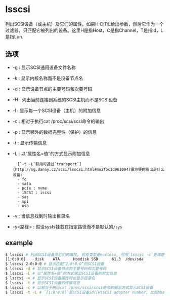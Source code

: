 # lsscsi
列出SCSI设备（或主机）及它们的属性。如果H:C:T:L给出参数，然后它作为一个过滤器，只匹配它被列出的设备。这里H是指Host，C是指Channel，T是指Id，L是指Lun.

## 选项
- -g : 显示SCSI通用设备文件名称
- -k : 显示内核名称而不是设备节点名
- -d : 显示设备节点的主要号码和次要号码
- -H : 列出当前连接到系统的SCSI主机而不是SCSI设备
- -l : 显示每一个SCSI设备（主机）的附加信息
- -c : 相对于执行cat /proc/scsi/scsi命令的输出
- -p : 显示额外的数据完整性（保护）的信息
- -t : 显示传输信息
- -L : 以“属性名=值”的方式显示附加信息

        [`-t -L`联用可通过`transport`](http://sg.danny.cz/scsi/lsscsi.html#mozTocId961094)很方便的看出是什么设备:
        - fc
        - sata
        - pcie : nvme
        - iSCSI : iscsi
        - sas
        - spi
        - usb
- -v : 当信息找到时输出目录名
- -y<路径> :  假设sysfs挂载在指定路径而不是默认的`/sys`

## example
```bash
$ lsscsi # 列出SCSI设备及它们的属性, 机柜类型是enclosu, 可用`lsscsi -c`更清楚查看scsi信息, 其实是读取了`/proc/scsi/scsi`
[1:0:0:0]    disk    ATA      Hoodisk SSD      61.3  /dev/sda 
$ lsscsi 2:0:0:0 # 显示匹配“2:0:0:0”的SCSI设备
$ lsscsi -d # 显示SCSI设备节点的主要号码和次要号码
$ lsscsi -L # 以“属性名=值”的方式输出SCSI设备的附加信息
$ lsscsi -v # 显示SCSI设备属性时也显示目录名
$ lsscsi -t # 显示SCSI设备的传输信息
$ lsscsi -c # 以相当于执行cat /proc/scsi/scsi命令的输出方式显示SCSI设备
$ lsscsi -t -L # `[1:0:0:0]`是SCSI设备id([H(SCSI adapter number, 比如hba):C(channel number即bus):T(target):L(LUN ID)])即[SCSI Addressing](https://www.tldp.org/HOWTO/SCSI-2.4-HOWTO/scsiaddr.html).
```
